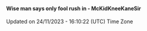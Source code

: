 #### Wise man says only fool rush in - McKidKneeKaneSir
Updated on 24/11/2023 - 16:10:22 (UTC) Time Zone
